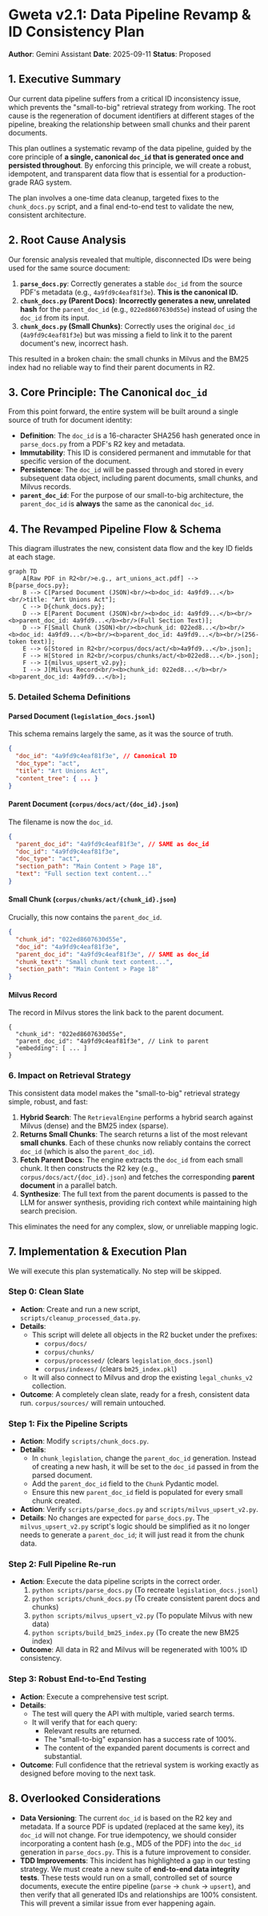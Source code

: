 # Gweta v2.1: Data Pipeline Revamp & ID Consistency Plan

**Author**: Gemini Assistant
**Date**: 2025-09-11
**Status**: Proposed

## 1. Executive Summary

Our current data pipeline suffers from a critical ID inconsistency issue, which prevents the "small-to-big" retrieval strategy from working. The root cause is the regeneration of document identifiers at different stages of the pipeline, breaking the relationship between small chunks and their parent documents.

This plan outlines a systematic revamp of the data pipeline, guided by the core principle of **a single, canonical `doc_id` that is generated once and persisted throughout**. By enforcing this principle, we will create a robust, idempotent, and transparent data flow that is essential for a production-grade RAG system.

The plan involves a one-time data cleanup, targeted fixes to the `chunk_docs.py` script, and a final end-to-end test to validate the new, consistent architecture.

## 2. Root Cause Analysis

Our forensic analysis revealed that multiple, disconnected IDs were being used for the same source document:

1.  **`parse_docs.py`**: Correctly generates a stable `doc_id` from the source PDF's metadata (e.g., `4a9fd9c4eaf81f3e`). **This is the canonical ID.**
2.  **`chunk_docs.py` (Parent Docs)**: **Incorrectly generates a new, unrelated hash** for the `parent_doc_id` (e.g., `022ed8607630d55e`) instead of using the `doc_id` from its input.
3.  **`chunk_docs.py` (Small Chunks)**: Correctly uses the original `doc_id` (`4a9fd9c4eaf81f3e`) but was missing a field to link it to the parent document's new, incorrect hash.

This resulted in a broken chain: the small chunks in Milvus and the BM25 index had no reliable way to find their parent documents in R2.

## 3. Core Principle: The Canonical `doc_id`

From this point forward, the entire system will be built around a single source of truth for document identity:

- **Definition**: The `doc_id` is a 16-character SHA256 hash generated once in `parse_docs.py` from a PDF's R2 key and metadata.
- **Immutability**: This ID is considered permanent and immutable for that specific version of the document.
- **Persistence**: The `doc_id` will be passed through and stored in every subsequent data object, including parent documents, small chunks, and Milvus records.
- **`parent_doc_id`**: For the purpose of our small-to-big architecture, the `parent_doc_id` is **always** the same as the canonical `doc_id`.

## 4. The Revamped Pipeline Flow & Schema

This diagram illustrates the new, consistent data flow and the key ID fields at each stage.

```mermaid
graph TD
    A[Raw PDF in R2<br/>e.g., art_unions_act.pdf] --> B{parse_docs.py};
    B --> C[Parsed Document (JSON)<br/><b>doc_id: 4a9fd9...</b><br/>title: "Art Unions Act"];
    C --> D{chunk_docs.py};
    D --> E[Parent Document (JSON)<br/><b>doc_id: 4a9fd9...</b><br/><b>parent_doc_id: 4a9fd9...</b><br/>(Full Section Text)];
    D --> F[Small Chunk (JSON)<br/><b>chunk_id: 022ed8...</b><br/><b>doc_id: 4a9fd9...</b><br/><b>parent_doc_id: 4a9fd9...</b><br/>(256-token text)];
    E --> G[Stored in R2<br/>corpus/docs/act/<b>4a9fd9...</b>.json];
    F --> H[Stored in R2<br/>corpus/chunks/act/<b>022ed8...</b>.json];
    F --> I{milvus_upsert_v2.py};
    I --> J[Milvus Record<br/><b>chunk_id: 022ed8...</b><br/><b>parent_doc_id: 4a9fd9...</b>];
```

### 5. Detailed Schema Definitions

#### Parsed Document (`legislation_docs.jsonl`)
This schema remains largely the same, as it was the source of truth.
```json
{
  "doc_id": "4a9fd9c4eaf81f3e", // Canonical ID
  "doc_type": "act",
  "title": "Art Unions Act",
  "content_tree": { ... }
}
```

#### Parent Document (`corpus/docs/act/{doc_id}.json`)
The filename is now the `doc_id`.
```json
{
  "parent_doc_id": "4a9fd9c4eaf81f3e", // SAME as doc_id
  "doc_id": "4a9fd9c4eaf81f3e",
  "doc_type": "act",
  "section_path": "Main Content > Page 18",
  "text": "Full section text content..."
}
```

#### Small Chunk (`corpus/chunks/act/{chunk_id}.json`)
Crucially, this now contains the `parent_doc_id`.
```json
{
  "chunk_id": "022ed8607630d55e",
  "doc_id": "4a9fd9c4eaf81f3e",
  "parent_doc_id": "4a9fd9c4eaf81f3e", // SAME as doc_id
  "chunk_text": "Small chunk text content...",
  "section_path": "Main Content > Page 18"
}
```

#### Milvus Record
The record in Milvus stores the link back to the parent document.
```
{
  "chunk_id": "022ed8607630d55e",
  "parent_doc_id": "4a9fd9c4eaf81f3e", // Link to parent
  "embedding": [ ... ]
}
```

### 6. Impact on Retrieval Strategy

This consistent data model makes the "small-to-big" retrieval strategy simple, robust, and fast:

1.  **Hybrid Search**: The `RetrievalEngine` performs a hybrid search against Milvus (dense) and the BM25 index (sparse).
2.  **Returns Small Chunks**: The search returns a list of the most relevant **small chunks**. Each of these chunks now reliably contains the correct `doc_id` (which is also the `parent_doc_id`).
3.  **Fetch Parent Docs**: The engine extracts the `doc_id` from each small chunk. It then constructs the R2 key (e.g., `corpus/docs/act/{doc_id}.json`) and fetches the corresponding **parent document** in a parallel batch.
4.  **Synthesize**: The full text from the parent documents is passed to the LLM for answer synthesis, providing rich context while maintaining high search precision.

This eliminates the need for any complex, slow, or unreliable mapping logic.

## 7. Implementation & Execution Plan

We will execute this plan systematically. No step will be skipped.

### **Step 0: Clean Slate**
-   **Action**: Create and run a new script, `scripts/cleanup_processed_data.py`.
-   **Details**:
    -   This script will delete all objects in the R2 bucket under the prefixes:
        -   `corpus/docs/`
        -   `corpus/chunks/`
        -   `corpus/processed/` (clears `legislation_docs.jsonl`)
        -   `corpus/indexes/` (clears `bm25_index.pkl`)
    -   It will also connect to Milvus and drop the existing `legal_chunks_v2` collection.
-   **Outcome**: A completely clean slate, ready for a fresh, consistent data run. `corpus/sources/` will remain untouched.

### **Step 1: Fix the Pipeline Scripts**
-   **Action**: Modify `scripts/chunk_docs.py`.
-   **Details**:
    -   In `chunk_legislation`, change the `parent_doc_id` generation. Instead of creating a new hash, it will be set to the `doc_id` passed in from the parsed document.
    -   Add the `parent_doc_id` field to the `Chunk` Pydantic model.
    -   Ensure this new `parent_doc_id` field is populated for every small chunk created.
-   **Action**: Verify `scripts/parse_docs.py` and `scripts/milvus_upsert_v2.py`.
-   **Details**: No changes are expected for `parse_docs.py`. The `milvus_upsert_v2.py` script's logic should be simplified as it no longer needs to generate a `parent_doc_id`; it will just read it from the chunk data.

### **Step 2: Full Pipeline Re-run**
-   **Action**: Execute the data pipeline scripts in the correct order.
    1.  `python scripts/parse_docs.py` (To recreate `legislation_docs.jsonl`)
    2.  `python scripts/chunk_docs.py` (To create consistent parent docs and chunks)
    3.  `python scripts/milvus_upsert_v2.py` (To populate Milvus with new data)
    4.  `python scripts/build_bm25_index.py` (To create the new BM25 index)
-   **Outcome**: All data in R2 and Milvus will be regenerated with 100% ID consistency.

### **Step 3: Robust End-to-End Testing**
-   **Action**: Execute a comprehensive test script.
-   **Details**:
    -   The test will query the API with multiple, varied search terms.
    -   It will verify that for each query:
        -   Relevant results are returned.
        -   The "small-to-big" expansion has a success rate of 100%.
        -   The content of the expanded parent documents is correct and substantial.
-   **Outcome**: Full confidence that the retrieval system is working exactly as designed before moving to the next task.

## 8. Overlooked Considerations

-   **Data Versioning**: The current `doc_id` is based on the R2 key and metadata. If a source PDF is updated (replaced at the same key), its `doc_id` will not change. For true idempotency, we should consider incorporating a content hash (e.g., MD5 of the PDF) into the `doc_id` generation in `parse_docs.py`. This is a future improvement to consider.
-   **TDD Improvements**: This incident has highlighted a gap in our testing strategy. We must create a new suite of **end-to-end data integrity tests**. These tests would run on a small, controlled set of source documents, execute the entire pipeline (`parse` -> `chunk` -> `upsert`), and then verify that all generated IDs and relationships are 100% consistent. This will prevent a similar issue from ever happening again.
